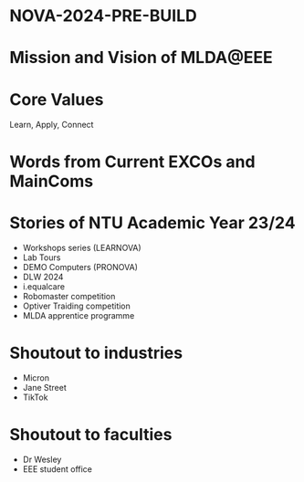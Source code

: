# NOVA-2024-PRE-BUILD

# Mission and Vision of MLDA@EEE

# Core Values 
Learn, Apply, Connect

# Words from Current EXCOs and MainComs

# Stories of NTU Academic Year 23/24
* Workshops series (LEARNOVA)
* Lab Tours
* DEMO Computers (PRONOVA)
* DLW 2024
* i.equalcare 
* Robomaster competition 
* Optiver Traiding competition
* MLDA apprentice programme

# Shoutout to industries
* Micron
* Jane Street
* TikTok

# Shoutout to faculties
* Dr Wesley
* EEE student office
